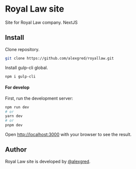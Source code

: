 # Royal Law site
Site for Royal Law company. NextJS

## Install
Clone repository.
```sh
git clone https://github.com/alexgred/royallaw.git
```
Install gulp-cli global.
```sh
npm i gulp-cli
```
#### For develop
First, run the development server:

```bash
npm run dev
# or
yarn dev
# or
pnpm dev
```

Open [http://localhost:3000](http://localhost:3000) with your browser to see the result.

## Author
Royal Law site is developed by [@alexgred](https://github.com/alexgred).